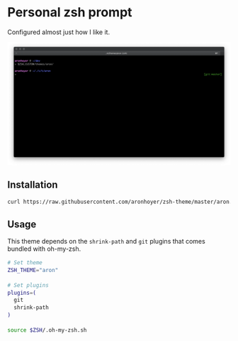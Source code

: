 # Personal zsh prompt

Configured almost just how I like it.

![Screen shot](screen_shot.png "Screen shot")

## Installation

```sh
curl https://raw.githubusercontent.com/aronhoyer/zsh-theme/master/aron.zsh-theme -o $ZSH_CUSTOM/themes/aronhoyer.zsh-theme
```

## Usage

This theme depends on the `shrink-path` and `git` plugins that comes bundled with oh-my-zsh.

```sh
# Set theme
ZSH_THEME="aron"

# Set plugins
plugins=(
  git
  shrink-path
)

source $ZSH/.oh-my-zsh.sh
```
